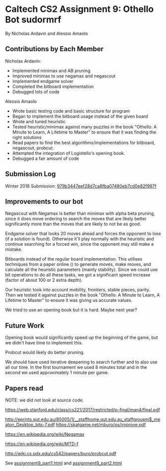 # Caltech CS2 Assignment 9: Othello Bot sudormrf

By Nicholas Ardavin and Alessio Amaolo

## Contributions by Each Member

Nicholas Ardavin:
- Implemented minimax and AB pruning
- Improved minimax to use negamax and negascout
- Implemented endgame solver
- Completed the bitboard implementation
- Debugged lots of code

Alessio Amaolo
- Wrote basic testing code and basic structure for program
- Began to implement the bitboard usage instead of the given board
- Wrote and tuned heuristic
- Tested heuristic/minimax against many puzzles in the book "Othello: A Minute to Learn, A Lifetime to Master" to ensure that it was finding the right solutions
- Read papers to find the best algorithms/implementations for bitboard, negascout, probcut. 
- Attempted the integration of Logistello's opening book. 
- Debugged a fair amount of code

## Submission Log

Winter 2018 Submission: [979b3447eef28d7ca8fba07480eb7cd0e82f997f](https://github.com/nardavin/OthelloBot/tree/979b3447eef28d7ca8fba07480eb7cd0e82f997f)

## Improvements to our bot

Negascout with Negamax is better than minimax with alpha beta pruning, since it does move ordering to search the moves that are likely better significantly more than the moves that are likely to not be as good. 

Endgame solver that looks 20 moves ahead and forces the opponent to lose (if a solution is found). Otherwise it'll play normally with the heuristic and continue searching for a forced win, since the opponent may still make a mistake. 

Bitboards instead of the regular board implementation. This utilises techniques from a paper online () to generate moves, make moves, and calculate all the heuristic parameters (mainly stability). Since we could use bit operations to do all these tasks, we got a significant speed increase (factor of about 100 or 2 extra depth). 

Our heuristic took into account mobility, frontiers, stable pieces, parity. Then we tested it against puzzles in the book "Othello: A Minute to Learn, A Lifetime to Master" to ensure it was giving us accurate values. 

We tried to use an opening book but it is hard. Maybe next year? 


## Future Work

Opening book would significantly speed up the beginning of the game, but we didn't have time to implement this. 

Probcut would likely do better pruning. 

We should have used iterative deepening to search further and to also use all our time. In the first tournament we used 8 minutes total and in the second we used approximately 1 minute per game. 

## Papers read

NOTE: we did not look at source code.

https://web.stanford.edu/class/cs221/2017/restricted/p-final/man4/final.pdf

http://eprints.qut.edu.au/85005/1/__staffhome.qut.edu.au_staffgroupm$_meaton_Desktop_bits-7.pdf
https://skatgame.net/mburo/ps/improve.pdf

https://en.wikipedia.org/wiki/Negamax

https://en.wikipedia.org/wiki/MTD-f

http://wiki.cs.pdx.edu/cs542/papers/buro/probcut.pdf



See [assignment9_part1.html](http://htmlpreview.github.io/?https://github.com/caltechcs2/othello/blob/master/assignment9_part1.html) and [assignment9_part2.html](http://htmlpreview.github.io/?https://github.com/caltechcs2/othello/blob/master/assignment9_part2.html)
